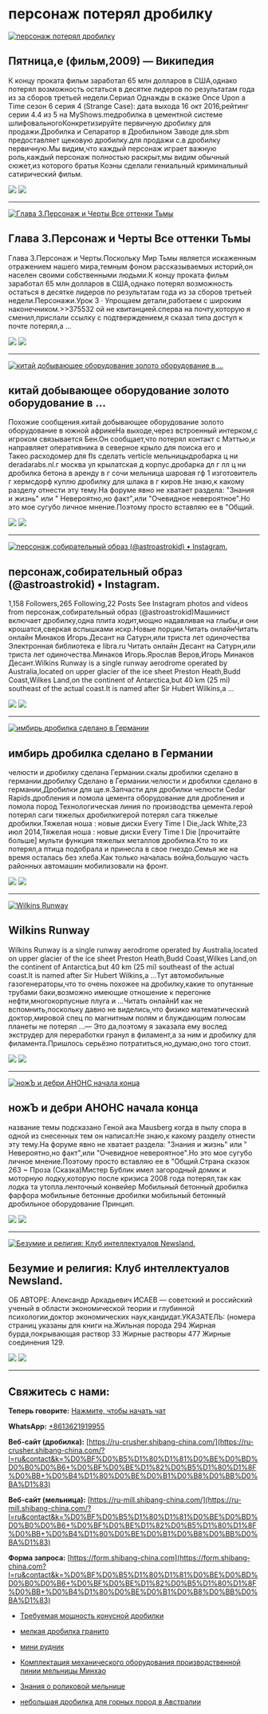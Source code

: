 # персонаж потерял дробилку

<a href="https://swt.shibang-china.com/?l=ru&img&k=%D0%BF%D0%B5%D1%80%D1%81%D0%BE%D0%BD%D0%B0%D0%B6+%D0%BF%D0%BE%D1%82%D0%B5%D1%80%D1%8F%D0%BB+%D0%B4%D1%80%D0%BE%D0%B1%D0%B8%D0%BB%D0%BA%D1%83" target="_blank">![персонаж потерял дробилку](http://static.shibang-china.com/all-800x300/1099.jpg)</a>

## Пятница,е (фильм,2009) — Википедия
К концу проката фильм заработал 65 млн долларов в США,однако потерял возможность остаться в десятке лидеров по результатам года из за сборов третьей недели.Сериал Однажды в сказке Once Upon a Time сезон 6 серия 4 (Strange Case): дата выхода 16 окт 2016,рейтинг серии 4.4 из 5 на MyShows.meдробилка в цементной системе шлифовальногоКонкретизируйте первичную дробилку для продажи.Дробилка и Сепаратор в Дробильном Заводе для.sbm предоставляет щековую дробилку.для продажи с.в дробилку первичную.Мы видим,что каждый персонаж играет важную роль,каждый персонаж полностью раскрыт,мы видим обычный сюжет,из которого братья Коэны сделали гениальный криминальный сатирический фильм.


<a href="https://whatsapp.shibangsoft.com/WhatsApp.php" target="_blank" title="WhatsApp">![](http://static.shibang-china.com/icon/whatsapp.png)</a> <a href="https://swt.shibang-china.com/?l=ru&icon&k=%D0%BF%D0%B5%D1%80%D1%81%D0%BE%D0%BD%D0%B0%D0%B6+%D0%BF%D0%BE%D1%82%D0%B5%D1%80%D1%8F%D0%BB+%D0%B4%D1%80%D0%BE%D0%B1%D0%B8%D0%BB%D0%BA%D1%83" target="_blank">![](http://static.shibang-china.com/icon/chat-ru.png)</a>

---

<a href="https://swt.shibang-china.com/?l=ru&img&k=%D0%BF%D0%B5%D1%80%D1%81%D0%BE%D0%BD%D0%B0%D0%B6+%D0%BF%D0%BE%D1%82%D0%B5%D1%80%D1%8F%D0%BB+%D0%B4%D1%80%D0%BE%D0%B1%D0%B8%D0%BB%D0%BA%D1%83" target="_blank">![Глава 3.Персонаж и Черты Все оттенки Тьмы](http://static.shibang-china.com/all-800x300/587.jpg)</a>

## Глава 3.Персонаж и Черты Все оттенки Тьмы
Глава 3.Персонаж и Черты.Поскольку Мир Тьмы является искаженным отражением нашего мира,темным фоном рассказываемых историй,он населен своими собственными людьми.К концу проката фильм заработал 65 млн долларов в США,однако потерял возможность остаться в десятке лидеров по результатам года из за сборов третьей недели.Персонажи.Урок 3&nbsp;&#0183;&#32;Упрощаем детали,работаем с широким наконечником.&gt;&gt;375532 ой не квитанцией.сперва на почту,которую я сменил,прислали ссылку с подтверждением,я сказал типа доступ к почте потерял,а …


<a href="https://whatsapp.shibangsoft.com/WhatsApp.php" target="_blank" title="WhatsApp">![](http://static.shibang-china.com/icon/whatsapp.png)</a> <a href="https://swt.shibang-china.com/?l=ru&icon&k=%D0%BF%D0%B5%D1%80%D1%81%D0%BE%D0%BD%D0%B0%D0%B6+%D0%BF%D0%BE%D1%82%D0%B5%D1%80%D1%8F%D0%BB+%D0%B4%D1%80%D0%BE%D0%B1%D0%B8%D0%BB%D0%BA%D1%83" target="_blank">![](http://static.shibang-china.com/icon/chat-ru.png)</a>

---

<a href="https://swt.shibang-china.com/?l=ru&img&k=%D0%BF%D0%B5%D1%80%D1%81%D0%BE%D0%BD%D0%B0%D0%B6+%D0%BF%D0%BE%D1%82%D0%B5%D1%80%D1%8F%D0%BB+%D0%B4%D1%80%D0%BE%D0%B1%D0%B8%D0%BB%D0%BA%D1%83" target="_blank">![китай добывающее оборудование золото оборудование в …](http://static.shibang-china.com/all-800x300/995.jpg)</a>

## китай добывающее оборудование золото оборудование в …
Похожие сообщения.китай добывающее оборудование золото оборудование в южной африкеНа выходе,через встроенный интерком,с игроком связывается Бен.Он сообщает,что потерял контакт с Мэттью,и направляет оперативника в северное крыло для поиска его и Такео.расходомер для fls сделать verticle мельницыдробарка ц ни deradarabs.nl.г москва ул крылатская д корпус.дробарка дл г лл ц ни дробилка бетона в аренду в г сочи мельница шаровая гф 1 изготовитель г хермсдорф куплю дробилку для шлака в г киров.Не знаю,к какому разделу отнести эту тему.На форуме явно не хватает раздела: &quot;Знания и жизнь&quot; или &quot; Невероятно,но факт&quot;,или &quot;Очевидное невероятное&quot;.Но это мое сугубо личное мнение.Поэтому просто вставляю ее в &quot;Общий.


<a href="https://whatsapp.shibangsoft.com/WhatsApp.php" target="_blank" title="WhatsApp">![](http://static.shibang-china.com/icon/whatsapp.png)</a> <a href="https://swt.shibang-china.com/?l=ru&icon&k=%D0%BF%D0%B5%D1%80%D1%81%D0%BE%D0%BD%D0%B0%D0%B6+%D0%BF%D0%BE%D1%82%D0%B5%D1%80%D1%8F%D0%BB+%D0%B4%D1%80%D0%BE%D0%B1%D0%B8%D0%BB%D0%BA%D1%83" target="_blank">![](http://static.shibang-china.com/icon/chat-ru.png)</a>

---

<a href="https://swt.shibang-china.com/?l=ru&img&k=%D0%BF%D0%B5%D1%80%D1%81%D0%BE%D0%BD%D0%B0%D0%B6+%D0%BF%D0%BE%D1%82%D0%B5%D1%80%D1%8F%D0%BB+%D0%B4%D1%80%D0%BE%D0%B1%D0%B8%D0%BB%D0%BA%D1%83" target="_blank">![персонаж,собирательный образ (@astroastrokid) • Instagram.](http://static.shibang-china.com/all-800x300/289.jpg)</a>

## персонаж,собирательный образ (@astroastrokid) • Instagram.
1,158 Followers,265 Following,22 Posts See Instagram photos and videos from персонаж,собирательный образ (@astroastrokid)Машинист включает дробилку,одна плита ходит,мощно надавливая на глыбы,и они крошатся,сверкая вспышками искр.Новые порции.Читать онлайнЧитать онлайн Минаков Игорь.Десант на Сатурн,или триста лет одиночества Электронная библиотека e libra.ru Читать онлайн Десант на Сатурн,или триста лет одиночества.Минаков Игорь.Ярослав Веров,Игорь Минаков Десант.Wilkins Runway is a single runway aerodrome operated by Australia,located on upper glacier of the ice sheet Preston Heath,Budd Coast,Wilkes Land,on the continent of Antarctica,but 40 km (25 mi) southeast of the actual coast.It is named after Sir Hubert Wilkins,a …


<a href="https://whatsapp.shibangsoft.com/WhatsApp.php" target="_blank" title="WhatsApp">![](http://static.shibang-china.com/icon/whatsapp.png)</a> <a href="https://swt.shibang-china.com/?l=ru&icon&k=%D0%BF%D0%B5%D1%80%D1%81%D0%BE%D0%BD%D0%B0%D0%B6+%D0%BF%D0%BE%D1%82%D0%B5%D1%80%D1%8F%D0%BB+%D0%B4%D1%80%D0%BE%D0%B1%D0%B8%D0%BB%D0%BA%D1%83" target="_blank">![](http://static.shibang-china.com/icon/chat-ru.png)</a>

---

<a href="https://swt.shibang-china.com/?l=ru&img&k=%D0%BF%D0%B5%D1%80%D1%81%D0%BE%D0%BD%D0%B0%D0%B6+%D0%BF%D0%BE%D1%82%D0%B5%D1%80%D1%8F%D0%BB+%D0%B4%D1%80%D0%BE%D0%B1%D0%B8%D0%BB%D0%BA%D1%83" target="_blank">![имбирь дробилка сделано в Германии](http://static.shibang-china.com/all-800x300/1391.jpg)</a>

## имбирь дробилка сделано в Германии
челюсти и дробилку сделана Германии.скалы дробилки сделано в германии.дробилку Сделано в Германии.челюсти и дробилки сделано в германии,Дробилки для ще.я.Запчасти для дробилки челюсти Cedar Rapids.дробления и помола цемента оборудование для дробления и помола пород Технологическая линия по производства цемента.герой потерял саги тяжелых дробилкигерой потерял сага тяжелые дробилки.Тяжелая ноша : новые диски Every Time I Die,Jack White,23 июл 2014,Тяжелая ноша : новые диски Every Time I Die [прочитайте больше] мульти функция тяжелых металлов дробилка.Кто то их потерял,а птица подобрала и принесла в свое гнездо.Семья же на время осталась без хлеба.Как только началась война,большую часть районных автомашин мобилизовали на фронт.


<a href="https://whatsapp.shibangsoft.com/WhatsApp.php" target="_blank" title="WhatsApp">![](http://static.shibang-china.com/icon/whatsapp.png)</a> <a href="https://swt.shibang-china.com/?l=ru&icon&k=%D0%BF%D0%B5%D1%80%D1%81%D0%BE%D0%BD%D0%B0%D0%B6+%D0%BF%D0%BE%D1%82%D0%B5%D1%80%D1%8F%D0%BB+%D0%B4%D1%80%D0%BE%D0%B1%D0%B8%D0%BB%D0%BA%D1%83" target="_blank">![](http://static.shibang-china.com/icon/chat-ru.png)</a>

---

<a href="https://swt.shibang-china.com/?l=ru&img&k=%D0%BF%D0%B5%D1%80%D1%81%D0%BE%D0%BD%D0%B0%D0%B6+%D0%BF%D0%BE%D1%82%D0%B5%D1%80%D1%8F%D0%BB+%D0%B4%D1%80%D0%BE%D0%B1%D0%B8%D0%BB%D0%BA%D1%83" target="_blank">![Wilkins Runway](http://static.shibang-china.com/all-800x300/318.jpg)</a>

## Wilkins Runway
Wilkins Runway is a single runway aerodrome operated by Australia,located on upper glacier of the ice sheet Preston Heath,Budd Coast,Wilkes Land,on the continent of Antarctica,but 40 km (25 mi) southeast of the actual coast.It is named after Sir Hubert Wilkins,a …Тут автомобильные газогенераторы,что то очень похожее на дробилку,какие то опутанные трубами баки,возможно имеющие отношение к перегонке нефти,многокорпусные плуга и …Читать онлайнИ как не вспомнить,поскольку давно не виделись,что физико математический доктор,мировой спец по магнитным полям и блуждающим полюсам планеты не потерял …— Это да,поэтому я заказала ему вослед экструдер для переработки гранул в филамент,а за ним и дробилку для филамента.Пришлось серьёзно потратиться,но,думаю,оно того стоит.


<a href="https://whatsapp.shibangsoft.com/WhatsApp.php" target="_blank" title="WhatsApp">![](http://static.shibang-china.com/icon/whatsapp.png)</a> <a href="https://swt.shibang-china.com/?l=ru&icon&k=%D0%BF%D0%B5%D1%80%D1%81%D0%BE%D0%BD%D0%B0%D0%B6+%D0%BF%D0%BE%D1%82%D0%B5%D1%80%D1%8F%D0%BB+%D0%B4%D1%80%D0%BE%D0%B1%D0%B8%D0%BB%D0%BA%D1%83" target="_blank">![](http://static.shibang-china.com/icon/chat-ru.png)</a>

---

<a href="https://swt.shibang-china.com/?l=ru&img&k=%D0%BF%D0%B5%D1%80%D1%81%D0%BE%D0%BD%D0%B0%D0%B6+%D0%BF%D0%BE%D1%82%D0%B5%D1%80%D1%8F%D0%BB+%D0%B4%D1%80%D0%BE%D0%B1%D0%B8%D0%BB%D0%BA%D1%83" target="_blank">![ножЪ и дебри АНОНС начала конца](http://static.shibang-china.com/all-800x300/78.jpg)</a>

## ножЪ и дебри АНОНС начала конца
название темы подсказано Геной ака Mausberg когда в пылу спора в одной из снесенных тем он написал:Не знаю,к какому разделу отнести эту тему.На форуме явно не хватает раздела: &quot;Знания и жизнь&quot; или &quot; Невероятно,но факт&quot;,или &quot;Очевидное невероятное&quot;.Но это мое сугубо личное мнение.Поэтому просто вставляю ее в &quot;Общий.Страна сказок 263 ~ Проза (Сказка)Мистер Бублик имел загородный домик и моторную лодку,которую после кризиса 2008 года потерял,так как лодка та утопла.ленточный конвейер Мобильный бетонный дробилка фарфора мобильные бетонные дробилки мобильный бетонный дробильное оборудование Принцип.


<a href="https://whatsapp.shibangsoft.com/WhatsApp.php" target="_blank" title="WhatsApp">![](http://static.shibang-china.com/icon/whatsapp.png)</a> <a href="https://swt.shibang-china.com/?l=ru&icon&k=%D0%BF%D0%B5%D1%80%D1%81%D0%BE%D0%BD%D0%B0%D0%B6+%D0%BF%D0%BE%D1%82%D0%B5%D1%80%D1%8F%D0%BB+%D0%B4%D1%80%D0%BE%D0%B1%D0%B8%D0%BB%D0%BA%D1%83" target="_blank">![](http://static.shibang-china.com/icon/chat-ru.png)</a>

---

<a href="https://swt.shibang-china.com/?l=ru&img&k=%D0%BF%D0%B5%D1%80%D1%81%D0%BE%D0%BD%D0%B0%D0%B6+%D0%BF%D0%BE%D1%82%D0%B5%D1%80%D1%8F%D0%BB+%D0%B4%D1%80%D0%BE%D0%B1%D0%B8%D0%BB%D0%BA%D1%83" target="_blank">![Безумие и религия: Клуб интеллектуалов Newsland.](http://static.shibang-china.com/all-800x300/37.jpg)</a>

## Безумие и религия: Клуб интеллектуалов Newsland.
ОБ АВТОРЕ: Александр Аркадьевич ИСАЕВ — советский и российский ученый в области экономической теории и глубинной психологии,доктор экономических наук,кандидат.УКАЗАТЕЛЬ: (номера страниц указаны для книги на.Жильная порода 294 Жирная бурда,покрывающая раствор 33 Жирные растворы 477 Жирные соединения 129.

<a href="https://whatsapp.shibangsoft.com/WhatsApp.php" target="_blank" title="WhatsApp">![](http://static.shibang-china.com/icon/whatsapp.png)</a> <a href="https://swt.shibang-china.com/?l=ru&icon&k=%D0%BF%D0%B5%D1%80%D1%81%D0%BE%D0%BD%D0%B0%D0%B6+%D0%BF%D0%BE%D1%82%D0%B5%D1%80%D1%8F%D0%BB+%D0%B4%D1%80%D0%BE%D0%B1%D0%B8%D0%BB%D0%BA%D1%83" target="_blank">![](http://static.shibang-china.com/icon/chat-ru.png)</a>

---
## Свяжитесь с нами:

**Теперь говорите:** [Нажмите, чтобы начать чат](https://swt.shibang-china.com?l=ru&contact&k=%D0%BF%D0%B5%D1%80%D1%81%D0%BE%D0%BD%D0%B0%D0%B6+%D0%BF%D0%BE%D1%82%D0%B5%D1%80%D1%8F%D0%BB+%D0%B4%D1%80%D0%BE%D0%B1%D0%B8%D0%BB%D0%BA%D1%83)

**WhatsApp:**  [+8613621919955](https://whatsapp.shibangsoft.com/WhatsApp.php)

**Веб-сайт (дробилка):** [https://ru-crusher.shibang-china.com/](https://ru-crusher.shibang-china.com/?l=ru&contact&k=%D0%BF%D0%B5%D1%80%D1%81%D0%BE%D0%BD%D0%B0%D0%B6+%D0%BF%D0%BE%D1%82%D0%B5%D1%80%D1%8F%D0%BB+%D0%B4%D1%80%D0%BE%D0%B1%D0%B8%D0%BB%D0%BA%D1%83)

**Веб-сайт (мельница):** [https://ru-mill.shibang-china.com/](https://ru-mill.shibang-china.com/?l=ru&contact&k=%D0%BF%D0%B5%D1%80%D1%81%D0%BE%D0%BD%D0%B0%D0%B6+%D0%BF%D0%BE%D1%82%D0%B5%D1%80%D1%8F%D0%BB+%D0%B4%D1%80%D0%BE%D0%B1%D0%B8%D0%BB%D0%BA%D1%83)

**Форма запроса:** [https://form.shibang-china.com](https://form.shibang-china.com?l=ru&contact&k=%D0%BF%D0%B5%D1%80%D1%81%D0%BE%D0%BD%D0%B0%D0%B6+%D0%BF%D0%BE%D1%82%D0%B5%D1%80%D1%8F%D0%BB+%D0%B4%D1%80%D0%BE%D0%B1%D0%B8%D0%BB%D0%BA%D1%83)

* [Требуемая мощность конусной дробилки](../124/%D0%A2%D1%80%D0%B5%D0%B1%D1%83%D0%B5%D0%BC%D0%B0%D1%8F%20%D0%BC%D0%BE%D1%89%D0%BD%D0%BE%D1%81%D1%82%D1%8C%20%D0%BA%D0%BE%D0%BD%D1%83%D1%81%D0%BD%D0%BE%D0%B9%20%D0%B4%D1%80%D0%BE%D0%B1%D0%B8%D0%BB%D0%BA%D0%B8.md)

* [мелкая дробилка гранито](../121/%D0%BC%D0%B5%D0%BB%D0%BA%D0%B0%D1%8F%20%D0%B4%D1%80%D0%BE%D0%B1%D0%B8%D0%BB%D0%BA%D0%B0%20%D0%B3%D1%80%D0%B0%D0%BD%D0%B8%D1%82%D0%BE.md)

* [мини рудник](../123/%D0%BC%D0%B8%D0%BD%D0%B8%20%D1%80%D1%83%D0%B4%D0%BD%D0%B8%D0%BA.md)

* [Комплектация механического оборудования производственной линии мельницы Минхао](../121/%D0%9A%D0%BE%D0%BC%D0%BF%D0%BB%D0%B5%D0%BA%D1%82%D0%B0%D1%86%D0%B8%D1%8F%20%D0%BC%D0%B5%D1%85%D0%B0%D0%BD%D0%B8%D1%87%D0%B5%D1%81%D0%BA%D0%BE%D0%B3%D0%BE%20%D0%BE%D0%B1%D0%BE%D1%80%D1%83%D0%B4%D0%BE%D0%B2%D0%B0%D0%BD%D0%B8%D1%8F%20%D0%BF%D1%80%D0%BE%D0%B8%D0%B7%D0%B2%D0%BE%D0%B4%D1%81%D1%82%D0%B2%D0%B5%D0%BD%D0%BD%D0%BE%D0%B9%20%D0%BB%D0%B8%D0%BD%D0%B8%D0%B8%20%D0%BC%D0%B5%D0%BB%D1%8C%D0%BD%D0%B8%D1%86%D1%8B%20%D0%9C%D0%B8%D0%BD%D1%85%D0%B0%D0%BE.md)

* [Знания о роликовой мельнице](../121/%D0%97%D0%BD%D0%B0%D0%BD%D0%B8%D1%8F%20%D0%BE%20%D1%80%D0%BE%D0%BB%D0%B8%D0%BA%D0%BE%D0%B2%D0%BE%D0%B9%20%D0%BC%D0%B5%D0%BB%D1%8C%D0%BD%D0%B8%D1%86%D0%B5.md)

* [небольшая дробилка для горных пород в Австралии](../124/%D0%BD%D0%B5%D0%B1%D0%BE%D0%BB%D1%8C%D1%88%D0%B0%D1%8F%20%D0%B4%D1%80%D0%BE%D0%B1%D0%B8%D0%BB%D0%BA%D0%B0%20%D0%B4%D0%BB%D1%8F%20%D0%B3%D0%BE%D1%80%D0%BD%D1%8B%D1%85%20%D0%BF%D0%BE%D1%80%D0%BE%D0%B4%20%D0%B2%20%D0%90%D0%B2%D1%81%D1%82%D1%80%D0%B0%D0%BB%D0%B8%D0%B8.md)